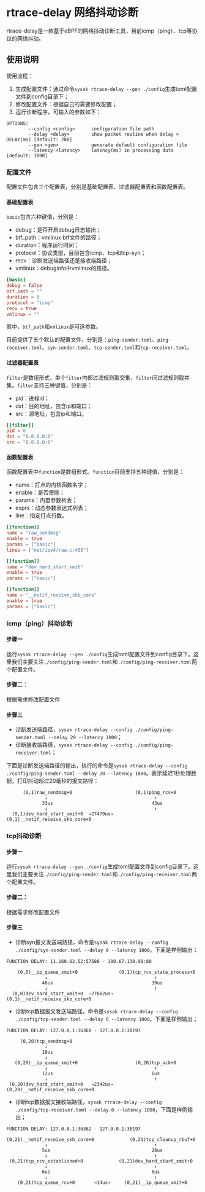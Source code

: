 
# rtrace-delay 网络抖动诊断

rtrace-delay是一款基于eBPF的网络抖动诊断工具，目前icmp（ping）、tcp等协议的网络抖动。
## 使用说明

使用流程：

1. 生成配置文件：通过命令`sysak rtrace-delay --gen ./config`生成toml配置文件到config目录下；
2. 修改配置文件：根据自己的需要修改配置；
3. 运行诊断程序，可输入的参数如下：

```shell
OPTIONS:
        --config <config>      configuration file path
        --delay <delay>        show packet routine when delay > DELAY(ms) [default: 200]
        --gen <gen>            generate default configuration file
        --latency <latency>    latency(ms) in processing data [default: 3000]
```

### 配置文件

配置文件包含三个配置表，分别是基础配置表、过滤器配置表和函数配置表。

#### 基础配置表

`basic`包含六种键值，分别是：

* debug：是否开启debug日志输出；
* btf_path：vmlinux btf文件的路径；
* duration：程序运行时间；
* protocol：协议类型，目前包含icmp、tcp和tcp-syn；
* recv：诊断发送端路径还是接收端路径；
* vmlinux：debuginfo中vmlinux的路径。

```toml
[basic]
debug = false
btf_path = ""
duration = 0
protocol = "icmp"
recv = true
vmlinux = ""
```

其中，`btf_path`和`vmlinux`是可选参数。

目前提供了五个默认的配置文件，分别是：`ping-sender.toml`、`ping-receiver.toml`、`syn-sender.toml`、`tcp-sender.toml`和`tcp-receiver.toml`。

#### 过滤器配置表

`filter`是数组形式，单个`filter`内部过滤规则取交集，`filter`间过滤规则取并集。`filter`支持三种键值，分别是：

* pid：进程id；
* dst：目的地址，包含ip和端口；
* src：源地址，包含ip和端口。

```toml
[[filter]]
pid = 0
dst = "0.0.0.0:0"
src = "0.0.0.0:0"
```

#### 函数配置表

函数配置表中`function`是数组形式。`function`目前支持五种键值，分别是：

* name：打点的内核函数名字；
* enable：是否使能；
* params：内置参数列表；
* exprs：动态参数表达式列表；
* line：指定打点行数。

```toml
[[function]]
name = "raw_sendmsg"
enable = true
params = ["basic"]
lines = ["net/ipv4/raw.c:455"]

[[function]]
name = "dev_hard_start_xmit"
enable = true
params = ["basic"]

[[function]]
name = "__netif_receive_skb_core"
enable = true
params = ["basic"]
```

### icmp（ping）抖动诊断

#### 步骤一

运行`sysak rtrace-delay --gen ./config`生成toml配置文件到config目录下。这里我们主要关注`./config/ping-sender.toml`和`./config/ping-receiver.toml`两个配置文件。

#### 步骤二：

根据需求修改配置文件

#### 步骤三

* 诊断发送端路径，`sysak rtrace-delay --config ./config/ping-sender.toml --delay 20 --latency 1000`；
* 诊断接收端路径，`sysak rtrace-delay --config ./config/ping-receiver.toml`；

下面是诊断发送端路径的输出，执行的命令是`sysak rtrace-delay --config ./config/ping-sender.toml --delay 20 --latency 1000`。表示延迟1秒处理数据，打印抖动超过20毫秒的报文路径：

```plain
      (0,1)raw_sendmsg+0                       (0,1)ping_rcv+0        
              ↓                                       ↑                         
             33us                                    43us                       
              ↓                                       ↑                         
  (0,1)dev_hard_start_xmit+0  →27479us→ (0,1)__netif_receive_skb_core+0
```

### tcp抖动诊断

#### 步骤一

运行`sysak rtrace-delay --gen ./config`生成toml配置文件到config目录下。这里我们主要关注`./config/ping-sender.toml`和`./config/ping-receiver.toml`两个配置文件。

#### 步骤二：

根据需求修改配置文件

#### 步骤三

* 诊断syn报文发送端路径，命令是`sysak rtrace-delay --config ./config/syn-sender.toml --delay 0 --latency 1000`，下面是样例输出；

```shell
FUNCTION DELAY: 11.160.62.52:57580 - 100.67.130.98:80

    (0,0)__ip_queue_xmit+0               (0,1)tcp_rcv_state_process+0 
              ↓                                       ↑                         
             48us                                    39us                       
              ↓                                       ↑                         
  (0,0)dev_hard_start_xmit+0  →27662us→ (0,1)__netif_receive_skb_core+0
```

* 诊断tcp数据报文发送端路径，命令是`sysak rtrace-delay --config ./config/tcp-sender.toml --delay 0 --latency 1000`，下面是样例输出；

```shell
FUNCTION DELAY: 127.0.0.1:36360 - 127.0.0.1:30197

     (0,20)tcp_sendmsg+0      
              ↓                         
             18us                       
              ↓                         
   (0,20)__ip_queue_xmit+0                     (0,20)tcp_ack+0        
              ↓                                       ↑                         
             12us                                    6us                        
              ↓                                       ↑                         
 (0,20)dev_hard_start_xmit+0   →2342us→ (0,20)__netif_receive_skb_core+0
```

* 诊断tcp数据报文接收端路径，`sysak rtrace-delay --config ./config/tcp-receiver.toml --delay 0 --latency 1000`，下面是样例输出；

```shell
FUNCTION DELAY: 127.0.0.1:36362 - 127.0.0.1:30197

(0,21)__netif_receive_skb_core+0             (0,21)tcp_cleanup_rbuf+0   
              ↓                                       ↑                         
             5us                                     28us                       
              ↓                                       ↑                         
 (0,21)tcp_rcv_established+0             (0,21)dev_hard_start_xmit+0  
              ↓                                       ↑                         
             6us                                     6us                        
              ↓                                       ↑                         
    (0,21)tcp_queue_rcv+0       →14us→     (0,21)__ip_queue_xmit+0   
```
